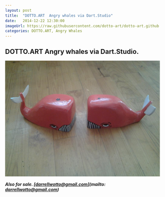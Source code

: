 ```yaml
---
layout: post
title:  "DOTTO.ART  Angry whales via Dart.Studio"
date:   2014-12-22 12:30:00
imageUrl: https://raw.githubusercontent.com/dotto-art/dotto-art.github.io/master/_includes/DOTTO.ART_Angry_whales.jpg
categories: DOTTO.ART, Angry Whales
---
```

## DOTTO.ART  Angry whales via Dart.Studio.     

![alt text](https://raw.githubusercontent.com/dotto-art/dotto-art.github.io/master/_includes/DOTTO.ART_Angry_whales.jpg "DOTTO.ART  Angry whales via Dart.Studio.")

**_Also for sale. [darrellwotto@gmail.com](mailto: darrellwotto@gmail.com)_**
